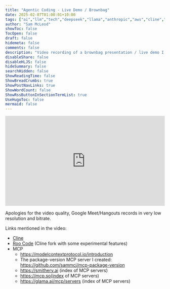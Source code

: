 ```yaml
---
title: "Agentic Coding - Live Demo / Brownbag"
date: 2025-02-07T01:00:01+10:00
tags: ["ai","llm","tech","deepseek","llama","anthropic","aws","cline","roo code","programming","brownbag"]
author: "Sam McLeod"
showToc: false
TocOpen: false
draft: false
hidemeta: false
comments: false
description: "Video recording of a brownbag presentation / live demo I ran on Agentic Coding using Cline/Roo Code"
disableShare: false
disableHLJS: false
hideSummary: false
searchHidden: false
ShowReadingTime: false
ShowBreadCrumbs: true
ShowPostNavLinks: true
ShowWordCount: false
ShowRssButtonInSectionTermList: true
UseHugoToc: false
mermaid: false
---
```


<div style="position: relative; padding-bottom: 56.25%; height: 0; overflow: hidden;">
  <iframe src="https://www.youtube.com/embed/MCxGirdbh84" style="position: absolute; top: 0; left: 0; width: 100%; height: 100%; border:0;" allowfullscreen title="YouTube Video"></iframe>
</div>

Apologies for the video quality, Google Meet/Hangouts records in very low resolution and bitrate.

Links mentioned in the video:

- [Cline](https://cline.bot)
- [Roo Code](https://github.com/RooVetGit/Roo-Code) (Cline fork with some experimental features)
- MCP
  - https://modelcontextprotocol.io/introduction
  - The package-version MCP server I created: https://github.com/sammcj/mcp-package-version
  - https://smithery.ai (index of MCP servers)
  - https://mcp.so(index of MCP servers)
  - https://glama.ai/mcp/servers (index of MCP servers)
